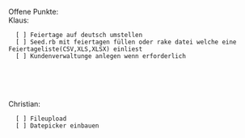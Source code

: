 Offene Punkte:
<br>
Klaus:

      [ ] Feiertage auf deutsch umstellen 
      [ ] Seed.rb mit feiertagen füllen oder rake datei welche eine Feiertageliste(CSV,XLS,XLSX) einliest
      [ ] Kundenverwaltunge anlegen wenn erforderlich
<br>
<br>
<br>


Christian:

      [ ] Fileupload
      [ ] Datepicker einbauen
